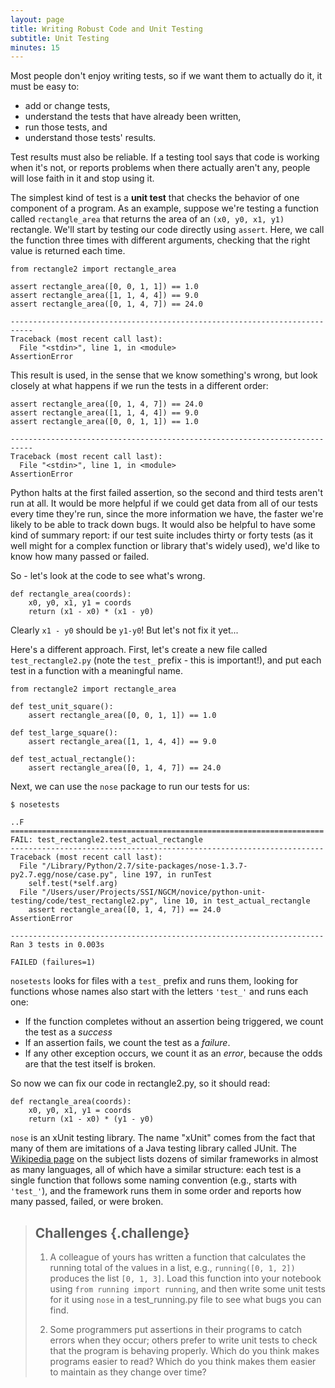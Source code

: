 ```yaml
---
layout: page
title: Writing Robust Code and Unit Testing
subtitle: Unit Testing
minutes: 15
---
```


Most people don't enjoy writing tests, so if we want them to actually do it, it must be easy to:

- add or change tests,
- understand the tests that have already been written,
- run those tests, and
- understand those tests' results.

Test results must also be reliable. If a testing tool says that code is working when it's not, or reports problems when there actually aren't any, people will lose faith in it and stop using it.

The simplest kind of test is a **unit test** that checks the behavior of one component of a program. As an example, suppose we're testing a function called `rectangle_area` that returns the area of an `(x0, y0, x1, y1)` rectangle. We'll start by testing our code directly using `assert`. Here, we call the function three times with different arguments, checking that the right value is returned each time.

~~~ {.python}
from rectangle2 import rectangle_area

assert rectangle_area([0, 0, 1, 1]) == 1.0
assert rectangle_area([1, 1, 4, 4]) == 9.0
assert rectangle_area([0, 1, 4, 7]) == 24.0
~~~

~~~ {.output}
---------------------------------------------------------------------------
Traceback (most recent call last):
  File "<stdin>", line 1, in <module>
AssertionError
~~~

This result is used, in the sense that we know something's wrong, but look closely at what happens if we run the tests in a different order:

~~~ {.python}
assert rectangle_area([0, 1, 4, 7]) == 24.0
assert rectangle_area([1, 1, 4, 4]) == 9.0
assert rectangle_area([0, 0, 1, 1]) == 1.0
~~~

~~~ {.output}
---------------------------------------------------------------------------
Traceback (most recent call last):
  File "<stdin>", line 1, in <module>
AssertionError
~~~

Python halts at the first failed assertion, so the second and third tests aren't run at all. It would be more helpful if we could get data from all of our tests every time they're run, since the more information we have, the faster we're likely to be able to track down bugs. It would also be helpful to have some kind of summary report: if our test suite includes thirty or forty tests (as it well might for a complex function or library that's widely used), we'd like to know how many passed or failed.

So - let's look at the code to see what's wrong.

~~~ {.python}
def rectangle_area(coords):
    x0, y0, x1, y1 = coords
    return (x1 - x0) * (x1 - y0)
~~~

Clearly `x1 - y0` should be `y1-y0`! But let's not fix it yet...

Here's a different approach. First, let's create a new file called `test_rectangle2.py` (note the `test_` prefix - this is important!), and put each test in a function with a meaningful name.

~~~ {.python}
from rectangle2 import rectangle_area

def test_unit_square():
    assert rectangle_area([0, 0, 1, 1]) == 1.0

def test_large_square():
    assert rectangle_area([1, 1, 4, 4]) == 9.0

def test_actual_rectangle():
    assert rectangle_area([0, 1, 4, 7]) == 24.0
~~~

Next, we can use the `nose` package to run our tests for us:

~~~ {.in}
$ nosetests
~~~

~~~ {.output}
..F
======================================================================
FAIL: test_rectangle2.test_actual_rectangle
----------------------------------------------------------------------
Traceback (most recent call last):
  File "/Library/Python/2.7/site-packages/nose-1.3.7-py2.7.egg/nose/case.py", line 197, in runTest
    self.test(*self.arg)
  File "/Users/user/Projects/SSI/NGCM/novice/python-unit-testing/code/test_rectangle2.py", line 10, in test_actual_rectangle
    assert rectangle_area([0, 1, 4, 7]) == 24.0
AssertionError

----------------------------------------------------------------------
Ran 3 tests in 0.003s

FAILED (failures=1)
~~~

`nosetests` looks for files with a ``test_`` prefix and runs them, looking for functions whose names also start with the letters `'test_'` and runs each one:

-  If the function completes without an assertion being triggered, we count the test as a *success*
-  If an assertion fails, we count the test as a *failure*.
-  If any other exception occurs, we count it as an *error*, because the odds are that the test itself is broken.

So now we can fix our code in rectangle2.py, so it should read:

~~~ {.python}
def rectangle_area(coords):
    x0, y0, x1, y1 = coords
    return (x1 - x0) * (y1 - y0)
~~~

`nose` is an xUnit testing library. The name "xUnit" comes from the fact that many of them are imitations of a Java testing library called JUnit. The [Wikipedia page](http://en.wikipedia.org/wiki/List_of_unit_testing_frameworks) on the subject lists dozens of similar frameworks in almost as many languages,
all of which have a similar structure: each test is a single function that follows some naming convention (e.g., starts with `'test_'`), and the framework runs them in some order and reports how many passed, failed, or were broken.

> ## Challenges {.challenge}
> 
> 1.  A colleague of yours has written a function that calculates the running total of the values in a list, e.g.,
>     `running([0, 1, 2])` produces the list `[0, 1, 3]`.
>     Load this function into your notebook using `from running import running`,
>     and then write some unit tests for it using `nose` in a test_running.py
>     file to see what bugs you can find.
> 
> 2.  Some programmers put assertions in their programs to catch errors when they occur; others prefer to write unit tests to check that the program is behaving properly.
>     Which do you think makes programs easier to read?
>     Which do you think makes them easier to maintain as they change over time?
